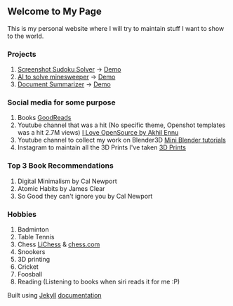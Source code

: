 ## Welcome to My Page 

This is my personal website where I will try to maintain stuff I want to show to the world.

### Projects

1. [Screenshot Sudoku Solver](https://akhilennu.github.io/sudoku/) -> [Demo](https://youtu.be/xH53-Wm4uJA)
2. [AI to solve minesweeper](https://youtube.com/shorts/c5ehghy_Dmc?feature=share) -> [Demo](https://youtu.be/pPeW1MU-hZA)
3. [Document Summarizer](https://akhilennu.github.io/document-summarizer/) -> [Demo](https://youtu.be/UC9j9Xp47vU)


### Social media for some purpose

1. Books [GoodReads](https://www.goodreads.com/user/show/82843741-akhil-ennu)
2. Youtube channel that was a hit (No specific theme, Openshot templates was a hit 2.7M views) [I Love OpenSource by Akhil Ennu](https://www.youtube.com/channel/UCnKZIbNiCAKjjmvSxXZ0GAA)
3. Youtube channel to collect my work on Blender3D [Mini Blender tutorials](https://www.youtube.com/channel/UCHKNsdynITc6ViufM1nnClQ)
4. Instagram to maintain all the 3D Prints I've taken [3D Prints](https://www.instagram.com/3d_prints_by_akhil_ennu/)

### Top 3 Book Recommendations

1. Digital Minimalism by Cal Newport
2. Atomic Habits by James Clear
3. So Good they can't ignore you by Cal Newport

### Hobbies

1. Badminton
2. Table Tennis
3. Chess [LiChess](https://lichess.org/@/akhilennu) & [chess.com](https://www.chess.com/member/akhilennu)
4. Snookers
5. 3D printing
6. Cricket
7. Foosball
8. Reading (Listening to books when siri reads it for me :P)

Built using [Jekyll](https://jekyllrb.com/) [documentation](https://docs.github.com/categories/github-pages-basics/)
